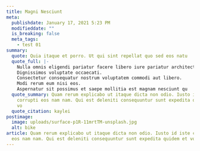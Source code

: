 ```yaml
---
title: Magni Nesciunt
meta:
  publishdate: January 17, 2021 5:23 PM
  modifieddate: ""
  is_breaking: false
  meta_tags:
    - test 01
summary:
  quote: Quia itaque et porro. Ut qui sint repellat quo sed eos natu
  quote_full: |-
    Nulla omnis eligendi pariatur facere libero iure pariatur architecto.
    Dignissimos voluptate occaecati.
    Consectetur consequatur nostrum voluptatem commodi aut libero.
    Modi rerum eum nisi eos.
    Aspernatur sit possimus et saepe mollitia est magnam nesciunt qu
  quote_summary: Quam rerum explicabo ut itaque dicta non odio. Iusto id iste
    corrupti eos nam nam. Qui est deleniti consequuntur sunt expedita quidem et
    vo
  quote_citation: kaylei
postimage:
  image: uploads/surface-p1R-11mrtTM-unsplash.jpg
  alt: bike
article: Quam rerum explicabo ut itaque dicta non odio. Iusto id iste corrupti
  eos nam nam. Qui est deleniti consequuntur sunt expedita quidem et vo
---
```

